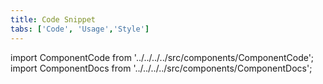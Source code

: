 ```yaml
---
title: Code Snippet
tabs: ['Code', 'Usage','Style']
---
```


import ComponentCode from '../../../../src/components/ComponentCode';
import ComponentDocs from '../../../../src/components/ComponentDocs';


<component
    name="Code snippet"
    component="code-snippet"
    variation="code-snippet"
    experimental="true"
    hasReactVersion="true"
    >
</ComponentCode>
<component
    name="Inline code snippet"
    component="code-snippet"
    variation="code-snippet--inline"
    haslightversion="true"
    experimental="true"
    hasReactVersion="true"
    >
</ComponentCode>
<component
    name="Multi line code snippet"
    component="code-snippet"
    variation="code-snippet--multi"
    experimental="true"
    hasReactVersion="true"
    >
</ComponentCode>
<ComponentDocs component="code-snippet" experimental="true"></ComponentDocs>
